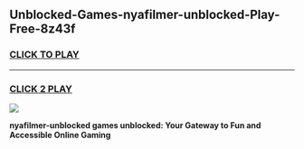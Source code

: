 
## Unblocked-Games-nyafilmer-unblocked-Play-Free-8z43f
<h3>
<a href="https://premium76.site?title=nyafilmer-unblocked&ref=12A">CLICK TO PLAY</a></h3>
<hr>

<h3>
<a href="https://premium76.site?title=nyafilmer-unblocked&ref=12A">CLICK 2 PLAY</a>
  
</h3>

<a href="https://premium76.site?title=nyafilmer-unblocked&ref=12A"><img src="https://clearcache.store/games.png"></a>


**nyafilmer-unblocked games unblocked: Your Gateway to Fun and Accessible Online Gaming**
